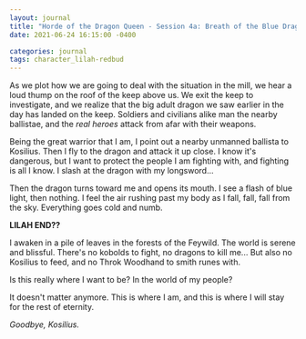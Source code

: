 ```yaml
---
layout: journal
title: "Horde of the Dragon Queen - Session 4a: Breath of the Blue Dragon [LILAH END]"
date: 2021-06-24 16:15:00 -0400

categories: journal
tags: character_lilah-redbud
---
```

As we plot how we are going to deal with the situation in the mill, we hear a loud thump on the roof of the keep above us. We exit the keep to investigate, and we realize that the big adult dragon we saw earlier in the day has landed on the keep. Soldiers and civilians alike man the nearby ballistae, and the *real heroes* attack from afar with their weapons.

Being the great warrior that I am, I point out a nearby unmanned ballista to Kosilius. Then I fly to the dragon and attack it up close. I know it's dangerous, but I want to protect the people I am fighting with, and fighting is all I know. I slash at the dragon with my longsword...

Then the dragon turns toward me and opens its mouth. I see a flash of blue light, then nothing. I feel the air rushing past my body as I fall, fall, fall from the sky. Everything goes cold and numb.

**LILAH END??**

I awaken in a pile of leaves in the forests of the Feywild. The world is serene and blissful. There's no kobolds to fight, no dragons to kill me... But also no Kosilius to feed, and no Throk Woodhand to smith runes with.

Is this really where I want to be? In the world of my people?

It doesn't matter anymore. This is where I am, and this is where I will stay for the rest of eternity.

*Goodbye, Kosilius.*
